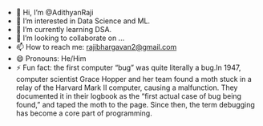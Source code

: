 - 👋 Hi, I’m @AdithyanRaji
- 👀 I’m interested in Data Science and ML.
- 🌱 I’m currently learning DSA.
- 💞️ I’m looking to collaborate on ...
- 📫 How to reach me: rajibhargavan2@gmail.com
- 😄 Pronouns: He/Him
- ⚡ Fun fact: the first computer “bug” was quite literally a bug.In 1947, computer scientist Grace Hopper and her team found a moth stuck in a relay of the Harvard Mark II computer, causing a malfunction. They documented it in their logbook as the “first actual case of bug being found,” and taped the moth to the page. Since then, the term debugging has become a core part of programming.

<!---
AdithyanRaji/AdithyanRaji is a ✨ special ✨ repository because its `README.md` (this file) appears on your GitHub profile.
You can click the Preview link to take a look at your changes.
--->
